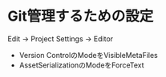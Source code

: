 # Git管理するための設定
Edit -> Project Settings -> Editor  
* Version ControlのModeをVisibleMetaFiles
* AssetSerializationのModeをForceText
